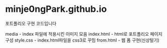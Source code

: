 # minje0ngPark.github.io
포트폴리오 구현 코드입니다

media - index 파일에 적용시킨 이미지 모음
index.html - html로 포트폴리오 페이지 구성
style.css - index.html파일을 css3로 꾸밈
from.html - 웹 폼 구현(신상털기)
